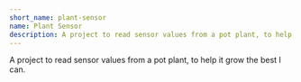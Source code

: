 ```yaml
---
short_name: plant-sensor
name: Plant Sensor
description: A project to read sensor values from a pot plant, to help it grow the best I can
---
```

A project to read sensor values from a pot plant, to help it grow the best I can.